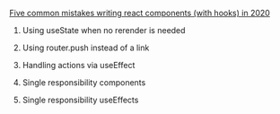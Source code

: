 [Five common mistakes writing react components (with hooks) in 2020](https://www.lorenzweiss.de/common_mistakes_react_hooks/?utm_source=assistant&utm_medium=CPC&utm_campaign=message)

1. Using useState when no rerender is needed

2. Using router.push instead of a link

3. Handling actions via useEffect

4. Single responsibility components

5. Single responsibility useEffects
